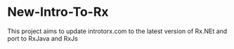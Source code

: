 # New-Intro-To-Rx

This project aims to update introtorx.com to the latest version of Rx.NEt and port to RxJava and RxJs
